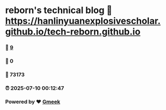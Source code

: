 # reborn's technical blog :link: https://hanlinyuanexplosivescholar.github.io/tech-reborn.github.io 
### :page_facing_up: [9](https://hanlinyuanexplosivescholar.github.io/tech-reborn.github.io/tag.html) 
### :speech_balloon: 0 
### :hibiscus: 73173 
### :alarm_clock: 2025-07-10 00:12:47 
### Powered by :heart: [Gmeek](https://github.com/Meekdai/Gmeek)
